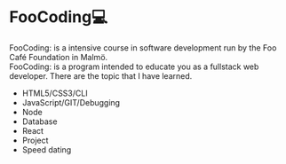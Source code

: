 # FooCoding💻
FooCoding: is a intensive course in software development run by the Foo Café Foundation in Malmö.<br>
FooCoding: is a program intended to educate you as a fullstack web developer.
There are the topic that I have learned.
<ul>
<li>HTML5/CSS3/CLI</li>
<li>JavaScript/GIT/Debugging</li>
<li>Node</li>
<li>Database</li>
<li>React</li>
<li>Project</li>
<li>Speed dating</li>
